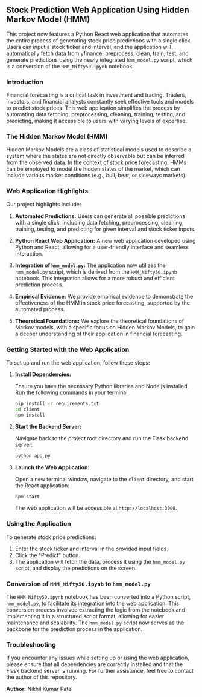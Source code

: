 ## Stock Prediction Web Application Using Hidden Markov Model (HMM)

This project now features a Python React web application that automates the entire process of generating stock price predictions with a single click. Users can input a stock ticker and interval, and the application will automatically fetch data from yfinance, preprocess, clean, train, test, and generate predictions using the newly integrated `hmm_model.py` script, which is a conversion of the `HMM_Nifty50.ipynb` notebook.

### Introduction

Financial forecasting is a critical task in investment and trading. Traders, investors, and financial analysts constantly seek effective tools and models to predict stock prices. This web application simplifies the process by automating data fetching, preprocessing, cleaning, training, testing, and predicting, making it accessible to users with varying levels of expertise.

### The Hidden Markov Model (HMM)

Hidden Markov Models are a class of statistical models used to describe a system where the states are not directly observable but can be inferred from the observed data. In the context of stock price forecasting, HMMs can be employed to model the hidden states of the market, which can include various market conditions (e.g., bull, bear, or sideways markets).

### Web Application Highlights

Our project highlights include:

1. **Automated Predictions:** Users can generate all possible predictions with a single click, including data fetching, preprocessing, cleaning, training, testing, and predicting for given interval and stock ticker inputs.

2. **Python React Web Application:** A new web application developed using Python and React, allowing for a user-friendly interface and seamless interaction.

3. **Integration of `hmm_model.py`:** The application now utilizes the `hmm_model.py` script, which is derived from the `HMM_Nifty50.ipynb` notebook. This integration allows for a more robust and efficient prediction process.

4. **Empirical Evidence:** We provide empirical evidence to demonstrate the effectiveness of the HMM in stock price forecasting, supported by the automated process.

5. **Theoretical Foundations:** We explore the theoretical foundations of Markov models, with a specific focus on Hidden Markov Models, to gain a deeper understanding of their application in financial forecasting.

### Getting Started with the Web Application

To set up and run the web application, follow these steps:

1. **Install Dependencies:**

   Ensure you have the necessary Python libraries and Node.js installed. Run the following commands in your terminal:

   ```bash
   pip install -r requirements.txt
   cd client
   npm install
   ```

2. **Start the Backend Server:**

   Navigate back to the project root directory and run the Flask backend server:

   ```bash
   python app.py
   ```

3. **Launch the Web Application:**

   Open a new terminal window, navigate to the `client` directory, and start the React application:

   ```bash
   npm start
   ```

   The web application will be accessible at `http://localhost:3000`.

### Using the Application

To generate stock price predictions:

1. Enter the stock ticker and interval in the provided input fields.
2. Click the "Predict" button.
3. The application will fetch the data, process it using the `hmm_model.py` script, and display the predictions on the screen.

### Conversion of `HMM_Nifty50.ipynb` to `hmm_model.py`

The `HMM_Nifty50.ipynb` notebook has been converted into a Python script, `hmm_model.py`, to facilitate its integration into the web application. This conversion process involved extracting the logic from the notebook and implementing it in a structured script format, allowing for easier maintenance and scalability. The `hmm_model.py` script now serves as the backbone for the prediction process in the application.

### Troubleshooting

If you encounter any issues while setting up or using the web application, please ensure that all dependencies are correctly installed and that the Flask backend server is running. For further assistance, feel free to contact the author of this repository.

**Author:** Nikhil Kumar Patel
